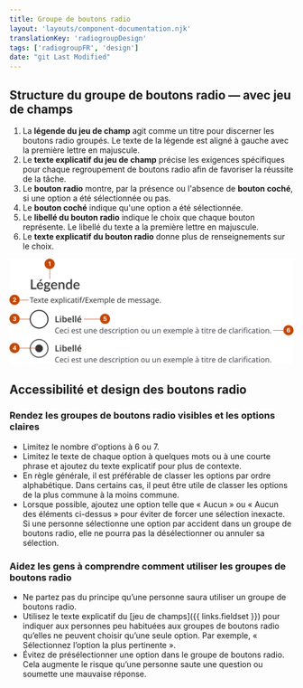 ```yaml
---
title: Groupe de boutons radio
layout: 'layouts/component-documentation.njk'
translationKey: 'radiogroupDesign'
tags: ['radiogroupFR', 'design']
date: "git Last Modified"
---
```


## Structure du groupe de boutons radio — avec jeu de champs

<ol class="anatomy-list">
  <li>La <strong>légende du jeu de champ</strong> agit comme un titre pour discerner les boutons radio groupés. Le texte de la légende est aligné à gauche avec la première lettre en majuscule.</li>
  <li>Le <strong>texte explicatif du jeu de champ</strong> précise les exigences spécifiques pour chaque regroupement de boutons radio afin de favoriser la réussite de la tâche.</li>
  <li>Le <strong>bouton radio</strong> montre, par la présence ou l'absence de <strong>bouton coché</strong>, si une option a été sélectionnée ou pas.</li>
  <li>Le <strong>bouton coché</strong> indique qu'une option a été sélectionnée.</li>
  <li>Le <strong>libellé du bouton radio</strong> indique le choix que chaque bouton représente. Le libellé du texte a la première lettre en majuscule.</li>
  <li>Le <strong>texte explicatif du bouton radio</strong> donne plus de renseignements sur le choix.</li>
</ol>

<img class="b-sm b-default p-300" src="/images/fr/components/anatomy/gcds-radio-group-anatomy.svg" alt="Structure du groupe de boutons radio accompagnée des étiquettes « Légende du jeu de champ », « Texte explicatif du jeu de champ », « Coche », « Libellé du bouton radio », « Bouton radio » et « Texte explicatif du bouton radio »."/>

## Accessibilité et design des boutons radio

### Rendez les groupes de boutons radio visibles et les options claires

- Limitez le nombre d'options à 6 ou 7.
- Limitez le texte de chaque option à quelques mots ou à une courte phrase et ajoutez du texte explicatif pour plus de contexte.
- En règle générale, il est préférable de classer les options par ordre alphabétique. Dans certains cas, il peut être utile de classer les options de la plus commune à la moins commune.
- Lorsque possible, ajoutez une option telle que « Aucun » ou « Aucun des éléments ci-dessus » pour éviter de forcer une sélection inexacte. Si une personne sélectionne une option par accident dans un groupe de boutons radio, elle ne pourra pas la désélectionner ou annuler sa sélection.

### Aidez les gens à comprendre comment utiliser les groupes de boutons radio

- Ne partez pas du principe qu’une personne saura utiliser un groupe de boutons radio.
- Utilisez le texte explicatif du [jeu de champs]({{ links.fieldset }}) pour indiquer aux personnes peu habituées aux groupes de boutons radio qu’elles ne peuvent choisir qu’une seule option. Par exemple, « Sélectionnez l’option la plus pertinente ».
- Évitez de présélectionner une option dans le groupe de boutons radio. Cela augmente le risque qu’une personne saute une question ou soumette une mauvaise réponse.